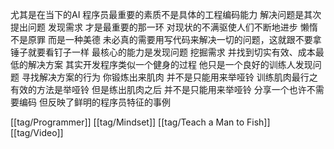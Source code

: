 尤其是在当下的AI 程序员最重要的素质不是具体的工程编码能力 解决问题是其次 提出问题 发现需求 才是最重要的那一环 对现状的不满驱使人们不断地进步
懒惰不是原罪 而是一种美德
未必真的需要用写代码来解决一切的问题，这就跟不要拿锤子就要看钉子一样
最核心的能力是发现问题 挖掘需求 并找到切实有效、成本最低的解决方案 其实开发程序类似一个健身的过程 他只是一个良好的训练人发现问题 寻找解决方案的行为 你锻炼出来肌肉 并不是只能用来举哑铃 训练肌肉最行之有效的方法是举哑铃 但是练出肌肉之后 并不是只能用来举哑铃
分享一个也许不需要编码 但反映了鲜明的程序员特征的事例

[[tag/Programmer]] [[tag/Mindset]] [[tag/Teach a Man to Fish]] [[tag/Video]]